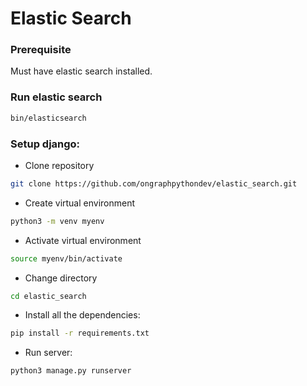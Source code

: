 # Elastic Search
### Prerequisite
Must have elastic search installed.

### Run elastic search
```sh
bin/elasticsearch
```

### Setup django:
* Clone repository
```sh
git clone https://github.com/ongraphpythondev/elastic_search.git
```
* Create virtual environment
```sh
python3 -m venv myenv
```
* Activate virtual environment
```sh
source myenv/bin/activate
```
* Change directory
```sh
cd elastic_search
```
* Install all the dependencies:
```sh
pip install -r requirements.txt
```
* Run server:
```sh
python3 manage.py runserver
```
